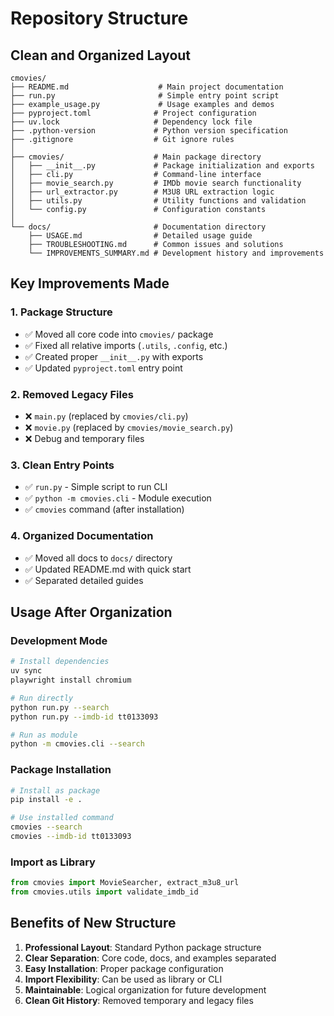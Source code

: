 # Repository Structure

## Clean and Organized Layout

```
cmovies/
├── README.md                    # Main project documentation
├── run.py                       # Simple entry point script
├── example_usage.py             # Usage examples and demos
├── pyproject.toml              # Project configuration
├── uv.lock                     # Dependency lock file
├── .python-version             # Python version specification
├── .gitignore                  # Git ignore rules
│
├── cmovies/                    # Main package directory
│   ├── __init__.py             # Package initialization and exports
│   ├── cli.py                  # Command-line interface
│   ├── movie_search.py         # IMDb movie search functionality
│   ├── url_extractor.py        # M3U8 URL extraction logic
│   ├── utils.py                # Utility functions and validation
│   └── config.py               # Configuration constants
│
└── docs/                       # Documentation directory
    ├── USAGE.md                # Detailed usage guide
    ├── TROUBLESHOOTING.md      # Common issues and solutions
    └── IMPROVEMENTS_SUMMARY.md # Development history and improvements
```

## Key Improvements Made

### 1. **Package Structure**
- ✅ Moved all core code into `cmovies/` package
- ✅ Fixed all relative imports (`.utils`, `.config`, etc.)
- ✅ Created proper `__init__.py` with exports
- ✅ Updated `pyproject.toml` entry point

### 2. **Removed Legacy Files**
- ❌ `main.py` (replaced by `cmovies/cli.py`)
- ❌ `movie.py` (replaced by `cmovies/movie_search.py`)
- ❌ Debug and temporary files

### 3. **Clean Entry Points**
- ✅ `run.py` - Simple script to run CLI
- ✅ `python -m cmovies.cli` - Module execution
- ✅ `cmovies` command (after installation)

### 4. **Organized Documentation**
- ✅ Moved all docs to `docs/` directory
- ✅ Updated README.md with quick start
- ✅ Separated detailed guides

## Usage After Organization

### Development Mode
```bash
# Install dependencies
uv sync
playwright install chromium

# Run directly
python run.py --search
python run.py --imdb-id tt0133093

# Run as module
python -m cmovies.cli --search
```

### Package Installation
```bash
# Install as package
pip install -e .

# Use installed command
cmovies --search
cmovies --imdb-id tt0133093
```

### Import as Library
```python
from cmovies import MovieSearcher, extract_m3u8_url
from cmovies.utils import validate_imdb_id
```

## Benefits of New Structure

1. **Professional Layout**: Standard Python package structure
2. **Clear Separation**: Core code, docs, and examples separated
3. **Easy Installation**: Proper package configuration
4. **Import Flexibility**: Can be used as library or CLI
5. **Maintainable**: Logical organization for future development
6. **Clean Git History**: Removed temporary and legacy files